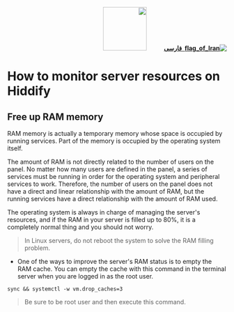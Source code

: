 <div dir="rtl" markdown="1">

[**![flag_of_Iran](https://user-images.githubusercontent.com/125398461/234186932-52f1fa82-52c6-417f-8b37-08fe9250a55f.png) &nbsp;فارسی**](https://github.com/hiddify/hiddify-config/wiki/%DA%A9%D9%86%D8%AA%D8%B1%D9%84-%D9%85%D9%86%D8%A7%D8%A8%D8%B9-%D8%B3%D8%B1%D9%88%D8%B1-%D8%AF%D8%B1-%D9%87%DB%8C%D8%AF%DB%8C%D9%81%D8%A7%DB%8C)&nbsp;&nbsp;&nbsp;&nbsp;&nbsp;&nbsp;&nbsp;&nbsp;&nbsp;&nbsp;<a href="https://github.com/hiddify/hiddify-config/wiki/All-tutorials-and-videos"><img width="100" src="https://github.com/hiddify/hiddify-config/assets/125398461/8ac5b906-105c-4b98-acf5-0e12e39e33f6" /></a>
</div>



# How to monitor server resources on Hiddify





## Free up RAM memory
RAM memory is actually a temporary memory whose space is occupied by running services. Part of the memory is occupied by the operating system itself.

The amount of RAM is not directly related to the number of users on the panel. No matter how many users are defined in the panel, a series of services must be running in order for the operating system and peripheral services to work. Therefore, the number of users on the panel does not have a direct and linear relationship with the amount of RAM, but the running services have a direct relationship with the amount of RAM used.

The operating system is always in charge of managing the server's resources, and if the RAM in your server is filled up to 80%, it is a completely normal thing and you should not worry.

> In Linux servers, do not reboot the system to solve the RAM filling problem.

- One of the ways to improve the server's RAM status is to empty the RAM cache. You can empty the cache with this command in the terminal server when you are logged in as the root user.

```
sync && systemctl -w vm.drop_caches=3
```
> Be sure to be root user and then execute this command.